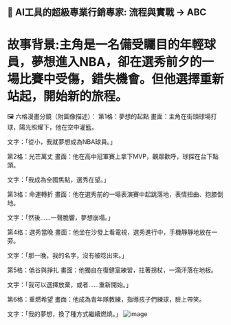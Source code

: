 ## 🤖 AI工具的超級專業行銷專家: 流程與實戰 → ABC
# 故事背景:主角是一名備受矚目的年輕球員，夢想進入NBA，卻在選秀前夕的一場比賽中受傷，錯失機會。但他選擇重新站起，開始新的旅程。
🖼️ 六格漫畫分鏡（附圖像描述）：
第1格：夢想的起點
畫面：主角在街頭球場打球，陽光照耀下，他在空中灌籃。

文字：「從小，我就夢想成為NBA球員。」

第2格：光芒萬丈
畫面：他在高中冠軍賽上拿下MVP，觀眾歡呼，球探在台下點頭。

文字：「我成為全國焦點，選秀在望。」

第3格：命運轉折
畫面：他在選秀前的一場表演賽中起跳落地，表情扭曲、抱膝倒地。

文字：「然後……一聲脆響，夢想崩塌。」

第4格：選秀當晚
畫面：他坐在沙發上看電視，選秀進行中，手機靜靜地放在一旁。

文字：「那一晚，我的名字，沒有被唸出來。」

第5格：低谷與掙扎
畫面：他獨自在復健室練習，拄著拐杖，一滴汗落在地板。

文字：「我可以選擇放棄，或者……重新開始。」

第6格：重燃希望
畫面：他成為青年隊教練，指導孩子們練球，臉上帶笑。

文字：「我的夢想，換了種方式繼續燃燒。」
![image](https://github.com/user-attachments/assets/57ddb329-ea8e-4565-9ed6-904efc38229a)

